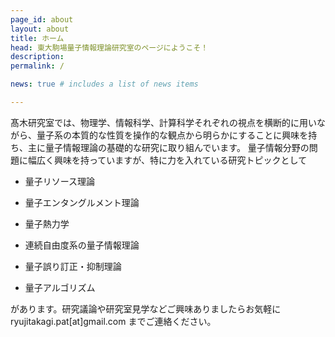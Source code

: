 ```yaml
---
page_id: about
layout: about
title: ホーム
head: 東大駒場量子情報理論研究室のページにようこそ！
description: 
permalink: /

news: true # includes a list of news items

---
```


髙木研究室では、物理学、情報科学、計算科学それぞれの視点を横断的に用いながら、量子系の本質的な性質を操作的な観点から明らかにすることに興味を持ち、主に量子情報理論の基礎的な研究に取り組んでいます。
量子情報分野の問題に幅広く興味を持っていますが、特に力を入れている研究トピックとして

- 量子リソース理論

- 量子エンタングルメント理論

- 量子熱力学

- 連続自由度系の量子情報理論

- 量子誤り訂正・抑制理論

- 量子アルゴリズム

があります。研究議論や研究室見学などご興味ありましたらお気軽に ryujitakagi.pat[at]gmail.com までご連絡ください。